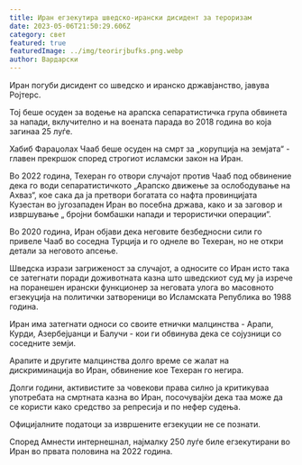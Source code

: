 ```yaml
---
title: Иран егзекутира шведско-ирански дисидент за тероризам
date: 2023-05-06T21:50:29.606Z
category: свет
featured: true
featuredImage: ../img/teorirjbufks.png.webp
author: Вардарски
---
```


Иран погуби дисидент со шведско и иранско државјанство, јавува Ројтерс.

Тој беше осуден за водење на арапска сепаратистичка група обвинета за напади, вклучително и на воената парада во 2018 година во која загинаа 25 луѓе.

Хабиб Фараџолах Чааб беше осуден на смрт за „корупција на земјата“ - главен прекршок според строгиот исламски закон на Иран.

Во 2022 година, Техеран го отвори случајот против Чааб под обвинение дека го води сепаратистичкото „Арапско движење за ослободување на Ахваз“, кое сака да ја претвори богатата со нафта провинцијата Кузестан во југозападен Иран во посебна држава, како и за заговор и извршување „ бројни бомбашки напади и терористички операции“.

Во 2020 година, Иран објави дека неговите безбедносни сили го привеле Чааб во соседна Турција и го однеле во Техеран, но не откри детали за неговото апсење.

Шведска изрази загриженост за случајот, а односите со Иран исто така се затегнати поради доживотната казна што шведскиот суд му ја изрече на поранешен ирански функционер за неговата улога во масовното егзекуција на политички затвореници во Исламската Република во 1988 година.

Иран има затегнати односи со своите етнички малцинства - Арапи, Курди, Азербејџанци и Балучи - кои ги обвинува дека се сојузници со соседните земји.

Арапите и другите малцинства долго време се жалат на дискриминација во Иран, обвинение кое Техеран го негира.

Долги години, активистите за човекови права силно ја критикуваа употребата на смртната казна во Иран, посочувајќи дека таа може да се користи како средство за репресија и по нефер судења.

Официјалните податоци за извршените егзекуции не се познати.

Според Амнести интернешнал, најмалку 250 луѓе биле егзекутирани во Иран во првата половина на 2022 година.
